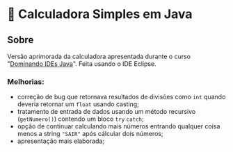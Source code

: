 # 🧮 Calculadora Simples em Java

## Sobre

Versão aprimorada da calculadora apresentada durante o curso "[Dominando IDEs Java](../../../)". Feita usando o IDE Eclipse.



### Melhorias:

- correção de bug que retornava resultados de divisões como `int` quando deveria retornar um `float` usando casting;
- tratamento de entrada de dados usando um método recursivo (`getNumero()`) contendo um bloco ``try`` ``catch``;
- opção de continuar calculando mais números entrando qualquer coisa menos a string ``"SAIR"`` após cálcular dois números;
- apresentação mais elaborada;